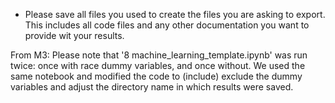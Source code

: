 - Please save all files you used to create the files you are asking to export. This includes all code files and any other documentation you want to provide wit your results.

From M3: Please note that '8 machine_learning_template.ipynb' was run twice: once with race dummy variables, and once without. We used the same notebook and modified the code to (include) exclude the dummy variables and adjust the directory name in which results were saved.
